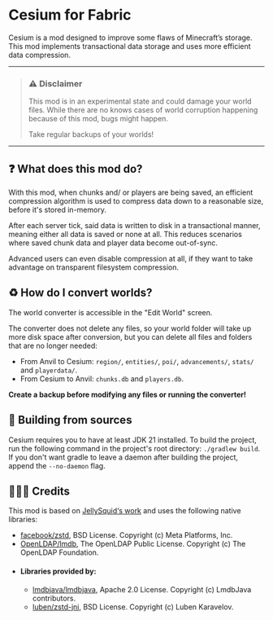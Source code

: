 # Cesium for Fabric
Cesium is a mod designed to improve some flaws of Minecraft’s storage.
This mod implements transactional data storage and uses more efficient data compression.

---

> ### ⚠️ Disclaimer 
> 
> This mod is in an experimental state and could damage your world files. While there are no knows cases of world corruption happening because of this mod, bugs might happen.
> 
> Take regular backups of your worlds!

---

## ❓ What does this mod do?
With this mod, when chunks and/ or players are being saved, an efficient compression algorithm is used to compress data down to a reasonable size, before it's stored in-memory.

After each server tick, said data is written to disk in a transactional manner, meaning either all data is saved or none at all. This reduces scenarios where saved chunk data and player data become out-of-sync.

Advanced users can even disable compression at all, if they want to take advantage on transparent filesystem compression.


## ♻️ How do I convert worlds?
The world converter is accessible in the "Edit World" screen.

The converter does not delete any files, so your world folder will take up more disk space after conversion, but you can delete all files and folders that are no longer needed:
- From Anvil to Cesium: `region/`, `entities/`, `poi/`, `advancements/`, `stats/` and `playerdata/`.
- From Cesium to Anvil: `chunks.db` and `players.db`.

**Create a backup before modifying any files or running the converter!**


## 🧰 Building from sources
Cesium requires you to have at least JDK 21 installed. To build the project, run the following command in the project's root directory:
``./gradlew build``. If you don't want gradle to leave a daemon after building the project, append the ``--no-daemon`` flag.


## 🧑‍🤝‍🧑 Credits
This mod is based on [JellySquid‘s work](https://github.com/jellysquid3/radon-fabric) and uses the following native libraries:
- [facebook/zstd](https://github.com/facebook/zstd), BSD License. Copyright (c) Meta Platforms, Inc.
- [OpenLDAP/lmdb](https://github.com/LMDB/lmdb), The OpenLDAP Public License. Copyright (c) The OpenLDAP Foundation.
- #### Libraries provided by:
  - [lmdbjava/lmdbjava](https://github.com/lmdbjava/lmdbjava), Apache 2.0 License. Copyright (c) LmdbJava contributors.
  - [luben/zstd-jni](https://github.com/luben/zstd-jni), BSD License. Copyright (c) Luben Karavelov.